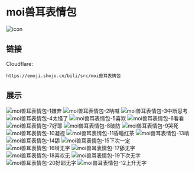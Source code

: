 # moi兽耳表情包
![icon](https://emoji.shojo.cn/bili/src/moi兽耳表情包/icon.png)
## 链接
Cloudflare:
```
https://emoji.shojo.cn/bili/src/moi兽耳表情包
```
## 展示
![moi兽耳表情包-1嫌弃](https://emoji.shojo.cn/bili/src/moi兽耳表情包/moi兽耳表情包-1嫌弃.png)
![moi兽耳表情包-2呐喊](https://emoji.shojo.cn/bili/src/moi兽耳表情包/moi兽耳表情包-2呐喊.png)
![moi兽耳表情包-3中断思考](https://emoji.shojo.cn/bili/src/moi兽耳表情包/moi兽耳表情包-3中断思考.png)
![moi兽耳表情包-4太怪了](https://emoji.shojo.cn/bili/src/moi兽耳表情包/moi兽耳表情包-4太怪了.png)
![moi兽耳表情包-5喜欢](https://emoji.shojo.cn/bili/src/moi兽耳表情包/moi兽耳表情包-5喜欢.png)
![moi兽耳表情包-6看看](https://emoji.shojo.cn/bili/src/moi兽耳表情包/moi兽耳表情包-6看看.png)
![moi兽耳表情包-7好耶](https://emoji.shojo.cn/bili/src/moi兽耳表情包/moi兽耳表情包-7好耶.png)
![moi兽耳表情包-8破防](https://emoji.shojo.cn/bili/src/moi兽耳表情包/moi兽耳表情包-8破防.png)
![moi兽耳表情包-9哭死](https://emoji.shojo.cn/bili/src/moi兽耳表情包/moi兽耳表情包-9哭死.png)
![moi兽耳表情包-10凝视](https://emoji.shojo.cn/bili/src/moi兽耳表情包/moi兽耳表情包-10凝视.png)
![moi兽耳表情包-11昏睡红茶](https://emoji.shojo.cn/bili/src/moi兽耳表情包/moi兽耳表情包-11昏睡红茶.png)
![moi兽耳表情包-13啃](https://emoji.shojo.cn/bili/src/moi兽耳表情包/moi兽耳表情包-13啃.png)
![moi兽耳表情包-14舔](https://emoji.shojo.cn/bili/src/moi兽耳表情包/moi兽耳表情包-14舔.png)
![moi兽耳表情包-15下次一定](https://emoji.shojo.cn/bili/src/moi兽耳表情包/moi兽耳表情包-15下次一定.png)
![moi兽耳表情包-16啃无字](https://emoji.shojo.cn/bili/src/moi兽耳表情包/moi兽耳表情包-16啃无字.png)
![moi兽耳表情包-17舔无字](https://emoji.shojo.cn/bili/src/moi兽耳表情包/moi兽耳表情包-17舔无字.png)
![moi兽耳表情包-18喜欢无](https://emoji.shojo.cn/bili/src/moi兽耳表情包/moi兽耳表情包-18喜欢无.png)
![moi兽耳表情包-19下次无字](https://emoji.shojo.cn/bili/src/moi兽耳表情包/moi兽耳表情包-19下次无字.png)
![moi兽耳表情包-20好耶无字](https://emoji.shojo.cn/bili/src/moi兽耳表情包/moi兽耳表情包-20好耶无字.png)
![moi兽耳表情包-12上升无字](https://emoji.shojo.cn/bili/src/moi兽耳表情包/moi兽耳表情包-12上升无字.png)
